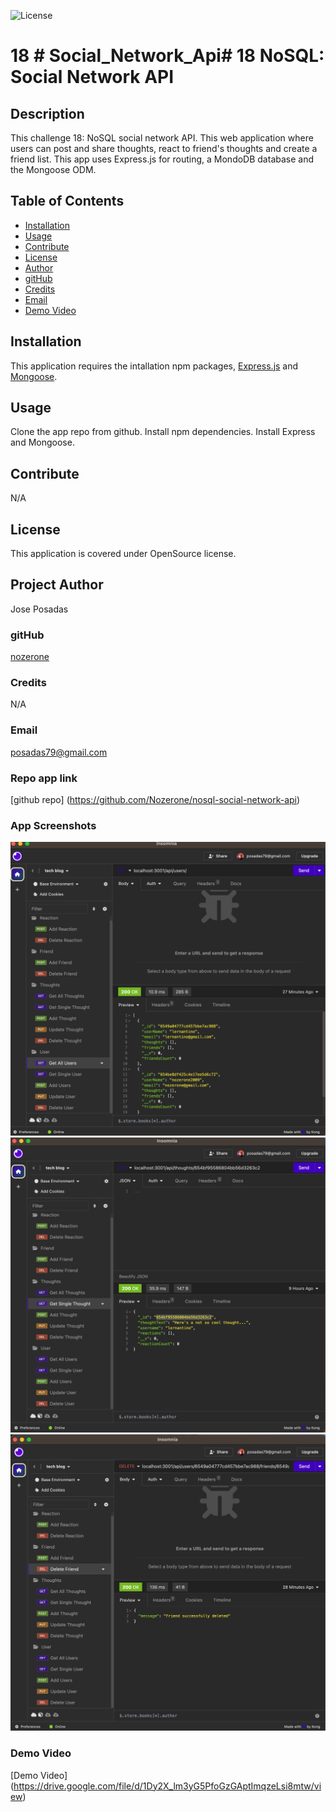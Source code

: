 ![License](https://img.shields.io/badge/license-OpenSource-blue)

# 18 # Social_Network_Api# 18 NoSQL: Social Network API

   ## Description
   This challenge 18: NoSQL social network API.
   This web application where users can post and share thoughts, react to friend's thoughts and create a friend list. This app uses Express.js for routing, a MondoDB database and the Mongoose ODM.

   ## Table of Contents
   * [Installation](#installation)
   * [Usage](#usage)
   * [Contribute](#contribute)
   * [License](#license)
   * [Author](#author)
   * [gitHub](#github)
   * [Credits](#credits)
   * [Email](#email)
   * [Demo Video](#demo)
   
   
  ## Installation 
  This application requires the intallation npm packages, [Express.js](https://www.npmjs.com/package/express) and [Mongoose](https://www.npmjs.com/package/mongoose).

  ## Usage 
  Clone the app repo from github. Install npm dependencies. Install Express and Mongoose.

  ## Contribute 
  N/A
  ## License 
  This application is covered under OpenSource license.

  ## Project Author 
  Jose Posadas 

   ### gitHub 
   [nozerone](https://github.com/nozerone)

   ### Credits 
   N/A 

   ### Email 
   posadas79@gmail.com

   ### Repo app link
   [github repo] (https://github.com/Nozerone/nosql-social-network-api)

   ### App Screenshots
  ![Alt text](<assets/Screenshot 2023-11-08 at 10.05.08 PM.png>) 
  ![Alt text](<assets/Screenshot 2023-11-08 at 10.05.21 PM.png>) 
  ![Alt text](<assets/Screenshot 2023-11-08 at 10.05.31 PM.png>)
  
   ### Demo Video
   [Demo Video] (https://drive.google.com/file/d/1Dy2X_lm3yG5PfoGzGAptImqzeLsi8mtw/view)
